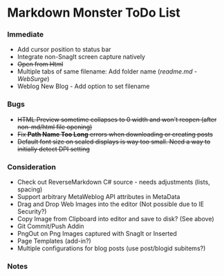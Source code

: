﻿# Markdown Monster ToDo List

### Immediate

* Add cursor position to status bar
* Integrate non-SnagIt screen capture natively
* <s>Open from Html</s>
* Multiple tabs of same filename: Add folder name (*readme.md - WebSurge*)
* Weblog New Blog - Add option to set filename

### Bugs
* <s>HTML Preview sometime collapses to 0 width and won't reopen (after non-md/html file opening)</s>
* <s>Fix **Path Name Too Long** errors when downloading or creating posts</s>
* <s>Default font size on scaled displays is way too small. Need a way to initially detect DPI setting</s>

### Consideration
* Check out ReverseMarkdown C# source - needs adjustments (lists, spacing)
* Support arbitrary MetaWeblog API attributes in MetaData
* Drag and Drop Web Images into the editor (Not possible due to IE Security?)
* Copy Image from Clipboard into editor and save to disk? (See above)
* Git Commit/Push Addin
* PngOut on Png Images captured with SnagIt or Inserted
* Page Templates (add-in?)
* Multiple configurations for blog posts (use post/blogid subitems?)

### Notes
